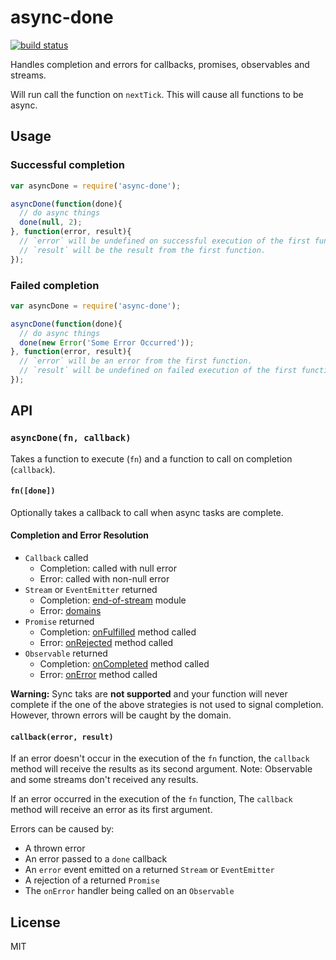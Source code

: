 async-done
==========

[![build status](https://secure.travis-ci.org/phated/async-done.png)](http://travis-ci.org/phated/async-done)

Handles completion and errors for callbacks, promises, observables and streams.

Will run call the function on `nextTick`. This will cause all functions to be async.

## Usage

### Successful completion

```js
var asyncDone = require('async-done');

asyncDone(function(done){
  // do async things
  done(null, 2);
}, function(error, result){
  // `error` will be undefined on successful execution of the first function.
  // `result` will be the result from the first function.
});
```

### Failed completion

```js
var asyncDone = require('async-done');

asyncDone(function(done){
  // do async things
  done(new Error('Some Error Occurred'));
}, function(error, result){
  // `error` will be an error from the first function.
  // `result` will be undefined on failed execution of the first function.
});
```

## API

### `asyncDone(fn, callback)`

Takes a function to execute (`fn`) and a function to call on completion (`callback`).

#### `fn([done])`

Optionally takes a callback to call when async tasks are complete.

#### Completion and Error Resolution

* `Callback` called
  - Completion: called with null error
  - Error: called with non-null error
* `Stream` or `EventEmitter` returned
  - Completion: [end-of-stream](https://www.npmjs.org/package/end-of-stream) module
  - Error: [domains](http://nodejs.org/api/domain.html)
* `Promise` returned
  - Completion: [onFulfilled](http://promisesaplus.com/#point-26) method called
  - Error: [onRejected](http://promisesaplus.com/#point-30) method called
* `Observable` returned
  - Completion: [onCompleted](https://github.com/Reactive-Extensions/RxJS/blob/master/doc/api/core/observable.md#rxobservableprototypesubscribeobserver--onnext-onerror-oncompleted) method called
  - Error: [onError](https://github.com/Reactive-Extensions/RxJS/blob/master/doc/api/core/observable.md#rxobservableprototypesubscribeobserver--onnext-onerror-oncompleted) method called

__Warning:__ Sync taks are __not supported__ and your function will never complete if the one of the above strategies is not used to signal completion. However, thrown errors will be caught by the domain.

#### `callback(error, result)`

If an error doesn't occur in the execution of the `fn` function, the `callback` method will receive the results as its second argument. Note: Observable and some streams don't received any results.

If an error occurred in the execution of the `fn` function, The `callback` method will receive an error as its first argument.

Errors can be caused by:

* A thrown error
* An error passed to a `done` callback
* An `error` event emitted on a returned `Stream` or `EventEmitter`
* A rejection of a returned `Promise`
* The `onError` handler being called on an `Observable`

## License

MIT
